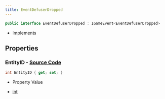 ```yaml
---
title: EventDefuserDropped
---
```


```csharp
public interface EventDefuserDropped : IGameEvent<EventDefuserDropped>
```

- Implements

## Properties

### **EntityID** - [Source Code](https://github.com/swiftly-solution/swiftlys2/blob/main/managed/src/SwiftlyS2.Generated/GameEvents/Interfaces/EventDefuserDropped.cs#L23)

```csharp
int EntityID { get; set; }
```

- Property Value

- [int](https://learn.microsoft.com/dotnet/api/system.int32)

